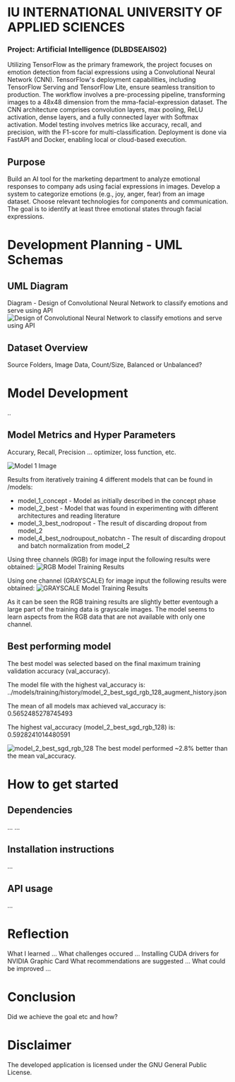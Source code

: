 # IU INTERNATIONAL UNIVERSITY OF APPLIED SCIENCES

### Project: Artificial Intelligence (DLBDSEAIS02)
Utilizing TensorFlow as the primary framework, the project focuses on emotion detection from facial expressions using a Convolutional Neural Network (CNN). TensorFlow's deployment capabilities, including TensorFlow Serving and TensorFlow Lite, ensure seamless transition to production. The workflow involves a pre-processing pipeline, transforming images to a 48x48 dimension from the mma-facial-expression dataset. The CNN architecture comprises convolution layers, max pooling, ReLU activation, dense layers, and a fully connected layer with Softmax activation. Model testing involves metrics like accuracy, recall, and precision, with the F1-score for multi-classification. Deployment is done via FastAPI and Docker, enabling local or cloud-based execution.

## Purpose
Build an AI tool for the marketing department to analyze emotional responses to company ads using facial expressions in images. Develop a system to categorize emotions (e.g., joy, anger, fear) from an image dataset. Choose relevant technologies for components and communication. The goal is to identify at least three emotional states through facial expressions.

# Development Planning - UML Schemas
## UML Diagram
Diagram - Design of Convolutional Neural Network to classify emotions and serve using API
![Design of Convolutional Neural Network to classify emotions and serve using API](/images/UML.jpg)

## Dataset Overview
Source
Folders, Image Data, Count/Size, Balanced or Unbalanced?

# Model Development
..

## Model Metrics and Hyper Parameters
Accurary, Recall, Precision ...
optimizer, loss function, etc.

![Model 1 Image](/images/model_diagrams.png)

Results from iteratively training 4 different models that can be found in /models:
- model_1_concept - Model as initially described in the concept phase
- model_2_best - Model that was found in experimenting with different architectures and reading literature
- model_3_best_nodropout - The result of discarding dropout from model_2
- model_4_best_nodroupout_nobatchn - The result of discarding dropout and batch normalization from model_2

Using three channels (RGB) for image input the following results were obtained:
![RGB Model Training Results](/images/training_results_rgb.jpg)

Using one channel (GRAYSCALE) for image input the following results were obtained:
![GRAYSCALE Model Training Results](/images/training_results_grayscale.jpg)

As it can be seen the RGB training results are slightly better eventough a large part of the training data is grayscale images. The model seems to learn aspects from the RGB data that are not available with only one channel.

## Best performing model
The best model was selected based on the final maximum training validation accuracy (val_accuracy).

The model file with the highest val_accuracy is: ../models/training/history/model_2_best_sgd_rgb_128_augment_history.json

The mean of all models max achieved val_accuracy is: 0.5652485278745493

The highest val_accuracy (model_2_best_sgd_rgb_128) is: 0.5928241014480591

![model_2_best_sgd_rgb_128](/images/best_model_metrics.png)
The best model performed ~2.8% better than the mean val_accuracy.


# How to get started
## Dependencies
...
...

## Installation instructions
...

## API usage
...

# Reflection
What I learned ...
What challenges occured ...
Installing CUDA drivers for NVIDIA Graphic Card
What recommendations are suggested ...
What could be improved ...

# Conclusion
Did we achieve the goal etc and how?

# Disclaimer
The developed application is licensed under the GNU General Public License.